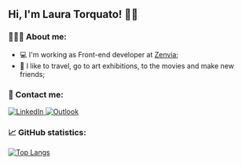 

## Hi, I'm Laura Torquato! 👋🏽

### 👩🏽‍💻 About me:

- 💻 I'm working as Front-end developer at [Zenvia](https://www.zenvia.com/);
- 🎡 I like to travel, go to art exhibitions, to the movies and make new friends;




### 📱 Contact me:
<a href="https://www.linkedin.com/in/laura-torquato/">
  <img src="https://img.shields.io/badge/LinkedIn-0077B5?style=for-the-badge&logo=linkedin&logoColor=white" alt="LinkedIn"">
                                                                                                                           </a>
                                                                                                                           <a href="mailto:laura.torquato@hotmail.com">
                                                                                                                           <img src="https://img.shields.io/badge/Microsoft_Outlook-0078D4?style=for-the-badge&logo=microsoft-outlook&logoColor=white" alt="Outlook">
                                                                                                                           </a>
                                                                                                                
<br />  

### 📈 GitHub statistics:    
<!--[![Estatísticas](https://github-readme-stats.vercel.app/api?username=LauraTorquato&include_all_commits=true&hide=issues&hide_rank=true&count_private=true&show_icons=true&hide_border=true&theme=radical)](https://github.com/LauraTorquato/github-readme-stats)-->
[![Top Langs](https://github-readme-stats.vercel.app/api/top-langs/?username=LauraTorquato&count_private=true&langs_count=6&hide=php&layout=compact&hide_border=true&theme=default)](https://github.com/LauraTorquato/github-readme-stats)

<!--<h3 align="left">Languages and Tools:</h3>
<p align="left"> <a href="https://www.w3.org/html/" target="_blank"> <img src="https://raw.githubusercontent.com/devicons/devicon/master/icons/html5/html5-original-wordmark.svg" alt="html5" width="40" height="40"/> </a> <a href="https://www.w3schools.com/css/" target="_blank"> <img src="https://raw.githubusercontent.com/devicons/devicon/master/icons/css3/css3-original-wordmark.svg" alt="css3" width="40" height="40"/> </a> <a href="https://developer.mozilla.org/en-US/docs/Web/JavaScript" target="_blank"> <img src="https://raw.githubusercontent.com/devicons/devicon/master/icons/javascript/javascript-original.svg" alt="javascript" width="40" height="40"/> </a>  <a href="https://www.php.net" target="_blank"> <img src="https://raw.githubusercontent.com/devicons/devicon/master/icons/php/php-original.svg" alt="php" width="40" height="40"/> </a> <a href="https://sass-lang.com" target="_blank"> <img src="https://raw.githubusercontent.com/devicons/devicon/master/icons/sass/sass-original.svg" alt="sass" width="40" height="40"/> </a> <a href="https://vuejs.org/" target="_blank"> <img src="https://raw.githubusercontent.com/devicons/devicon/master/icons/vuejs/vuejs-original-wordmark.svg" alt="vuejs" width="40" height="40"/> </a> <a href="https://vuetifyjs.com/en/" target="_blank"> <img src="https://bestofjs.org/logos/vuetify.svg" alt="vuetify" width="40" height="40"/> </a> <a href="https://www.adobe.com/products/xd.html" target="_blank"> <img src="https://cdn.worldvectorlogo.com/logos/adobe-xd.svg" alt="xd" width="40" height="40"/> </a> <a href="https://www.figma.com/" target="_blank"> <img src="https://www.vectorlogo.zone/logos/figma/figma-icon.svg" alt="figma" width="40" height="40"/> </a> <a href="https://git-scm.com/" target="_blank"> <img src="https://www.vectorlogo.zone/logos/git-scm/git-scm-icon.svg" alt="git" width="40" height="40"/> </a></p>
<!--
**LauraTorquato/lauratorquato** is a ✨ _special_ ✨ repository because its `README.md` (this file) appears on your GitHub profile.
